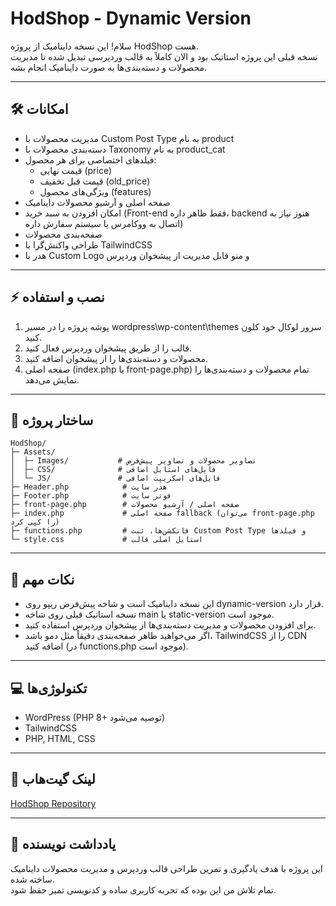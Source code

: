 # HodShop - Dynamic Version

سلام! این نسخه داینامیک از پروژه HodShop هست.  
نسخه قبلی این پروژه استاتیک بود و الان کاملاً به قالب وردپرسی تبدیل شده تا مدیریت محصولات و دسته‌بندی‌ها به صورت داینامیک انجام بشه.

---

## 🛠️ امکانات

- مدیریت محصولات با Custom Post Type به نام product
- دسته‌بندی محصولات با Taxonomy به نام product_cat
- فیلدهای اختصاصی برای هر محصول:  
  - قیمت نهایی (price)  
  - قیمت قبل تخفیف (old_price)  
  - ویژگی‌های محصول (features)  
- صفحه اصلی و آرشیو محصولات داینامیک
- امکان افزودن به سبد خرید (Front-end فقط ظاهر داره، backend هنوز نیاز به اتصال به ووکامرس یا سیستم سفارش داره)
- صفحه‌بندی محصولات
- طراحی واکنش‌گرا با TailwindCSS
- هدر با Custom Logo و منو قابل مدیریت از پیشخوان وردپرس

---

## ⚡ نصب و استفاده

1. پوشه پروژه را در مسیر wordpress\wp-content\themes سرور لوکال خود کلون کنید.
2. قالب را از طریق پیشخوان وردپرس فعال کنید.
3. محصولات و دسته‌بندی‌ها را از پیشخوان اضافه کنید.
4. صفحه اصلی (index.php یا front-page.php) تمام محصولات و دسته‌بندی‌ها را نمایش می‌دهد.

---

## 📂 ساختار پروژه
```
HodShop/
├─ Assets/
│  ├─ Images/           # تصاویر محصولات و تصاویر پیش‌فرض
│  ├─ CSS/              # فایل‌های استایل اضافی
│  └─ JS/               # فایل‌های اسکریپت اضافی
├─ Header.php            # هدر سایت
├─ Footer.php            # فوتر سایت
├─ front-page.php        # صفحه اصلی / آرشیو محصولات
├─ index.php             # صفحه اصلی fallback (می‌توان front-page.php را کپی کرد)
├─ functions.php         # فانکشن‌ها، ثبت Custom Post Type و فیلدها
└─ style.css             # استایل اصلی قالب
```
---

## 📌 نکات مهم

- این نسخه داینامیک است و شاخه پیش‌فرض ریپو روی dynamic-version قرار دارد.
- نسخه استاتیک قبلی روی شاخه main یا static-version موجود است.
- برای افزودن محصولات و مدیریت دسته‌بندی‌ها از پیشخوان وردپرس استفاده کنید.
- اگر می‌خواهید ظاهر صفحه‌بندی دقیقاً مثل دمو باشد، TailwindCSS را از CDN اضافه کنید (در functions.php موجود است).

---

## 💻 تکنولوژی‌ها

- WordPress (PHP 8+ توصیه می‌شود)  
- TailwindCSS  
- PHP, HTML, CSS  

---

## 🔗 لینک گیت‌هاب

[HodShop Repository](https://github.com/amixrzie/HodShop)

---

## 📝 یادداشت نویسنده

این پروژه با هدف یادگیری و تمرین طراحی قالب وردپرس و مدیریت محصولات داینامیک ساخته شده.  
تمام تلاش من این بوده که تجربه کاربری ساده و کدنویسی تمیز حفظ شود.
